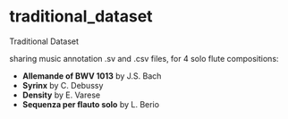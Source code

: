 # traditional_dataset
Traditional Dataset

sharing music annotation .sv and .csv files, for 4 solo flute compositions:
- __Allemande of BWV 1013__ by J.S. Bach 
- __Syrinx__ by C. Debussy
- __Density__ by E. Varese
- __Sequenza per flauto solo__ by L. Berio
